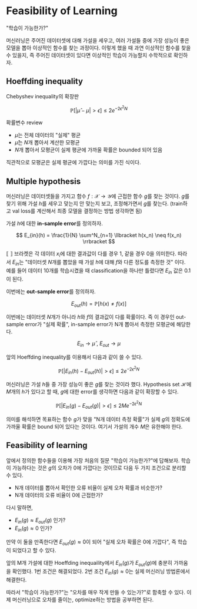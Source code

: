 # Feasibility of Learning

"학습이 가능한가?"

머신러닝은 주어진 데이터셋에 대해 가설을 세우고, 여러 가설들 중에 가장 성능이 좋은 모델을 뽑아 이상적인 함수를 찾는 과정이다. 이렇게 했을 때 과연 이상적인 함수를 찾을 수 있을지, 즉 주어진 데이터셋이 있다면 이상적인 학습이 가능할지 수학적으로 확인하자.

## Hoeffding inequality

Chebyshev inequality의 확장판

$$
\mathbb{P}[|\hat \mu - \mu| > \epsilon]\leq 2e^{-2\epsilon ^2 N}
$$

확률변수 review

- $\mu$는 전체 데이터의 "실제" 평균
- $\hat\mu$는 $N$개 뽑아서 계산한 모평균
- $N$개 뽑아서 모평균이 실제 평균에 가까울 확률은 bounded 되어 있음

직관적으로 모평균은 실제 평균에 가깝다는 의미를 가진 식이다.

## Multiple hypothesis

머신러닝은 데이터셋들을 가지고 함수 $f: \mathcal{X} \rightarrow \mathcal{Y}$에 근접한 함수 $g$를 찾는 것이다. $g$를 찾기 위해 가설 $h$를 세우고 맞는지 안 맞는지 보고, 조정해가면서 $g$를 찾는다. (train하고 val loss를 계산해서 최종 모델을 결정하는 방법 생각하면 됨)

가설 $h$에 대한 **in-sample error**를 정의하자.

$$
E_{in}(h) = \frac{1}{N} \sum^N_{n=1} \llbracket h(x_n) \neq f(x_n) \rrbracket
$$

$\llbracket \ \rrbracket$ 브라켓은 각 데이터 $x_i$에 대한 결과값이 다를 경우 1, 같을 경우 0을 의미한다. 따라서 $E_{in}$는 "데이터셋 $N$개를 뽑았을 때 가설 $h$에 대해 $f$와 다른 정도를 측정한 것" 이다. 예를 들어 데이터 10개를 학습시켰을 때 classification을 하나만 틀렸다면 $E_{in}$ 값은 $0.1$이 된다.

이번에는 **out-sample error**를 정의하자. 

$$
E_{out}(h) = \mathbb{P}[h(x) \neq f(x)]
$$

이번에는 데이터셋 $N$개가 아니라 $h$와 $f$의 결과값이 다를 확률이다. 즉 이 경우인 out-sample error가 "실제 확률", in-sample error가 N개 뽑아서 측정한 모평균에 해당한다. 

$$
E_{in} \rightarrow \hat \mu
\ , \ 
E_{out} \rightarrow \mu
$$

앞의 Hoeffding inequality를 이용해서 다음과 같이 쓸 수 있다.

$$
\mathbb{P}[|E_{in}(h) - E_{out}(h)| > \epsilon]\leq 2e^{-2\epsilon ^2 N}
$$

머신러닝은 가설 $h$들 중 가장 성능이 좋은 $g$를 찾는 것이라 했다. Hypothesis set $\mathcal{H}$에 $M$개의 $h$가 있다고 할 때, $g$에 대한 error를 생각하면 다음과 같이 확장할 수 있다.

$$
\mathbb{P}[|E_{in}(g) - E_{out}(g)| > \epsilon]\leq 2Me^{-2\epsilon ^2 N}
$$

의미를 해석하면 목표하는 함수 $g$가 맞을 "N개 데이터 측정 확률"가 실제 $g$의 정확도에 가까울 확률은 bound 되어 있다는 것이다. 여기서 가설의 개수 $M$은 유한해야 한다. 

## Feasibility of learning

앞에서 정의한 함수들을 이용해 가장 처음의 질문 "학습이 가능한가?"에 답해보자. 학습이 가능하다는 것은 $g$의 오차가 0에 가깝다는 것이므로 다음 두 가지 조건으로 분리할 수 있다.

- N개 데이터를 뽑아서 확인한 오류 비율이 실제 오차 확률과 비슷한가?
- N개 데이터의 오류 비율이 0에 근접한가?

다시 말하면,

- $E_{in}(g) \approx E_{out}(g)$ 인가?
- $E_{in}(g) \approx 0$ 인가?

만약 이 둘을 만족한다면 $E_{out}(g) \approx 0$이 되어 "실제 오차 확률은 0에 가깝다", 즉 학습이 되었다고 할 수 있다.

앞의 M개 가설에 대한 Hoeffding inequaility에서 $E_{in}(g)$가 $E_{out}(g)$에 충분히 가까움을 확인했다. 1번 조건은 해결되었다. 2번 조건 $E_{in}(g) \approx 0$는 실제 머신러닝 방법론에서 해결한다. 

따라서 "학습이 가능한가?"는 "오차를 매우 작게 만들 수 있는가?"로 함축할 수 있다. 이제 머신러닝으로 오차를 줄이는, optimize하는 방법을 공부하면 된다.